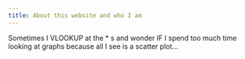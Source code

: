 ```yaml
---
title: About this website and who I am
---
```

Sometimes I VLOOKUP at the * s and wonder IF I spend too much time looking at graphs because all I see is a scatter plot...
